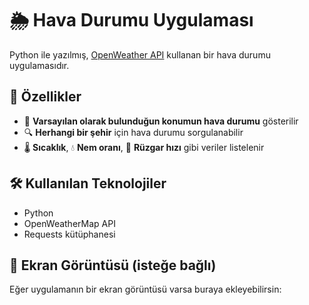 # 🌦️ Hava Durumu Uygulaması

Python ile yazılmış, [OpenWeather API](https://openweathermap.org/api) kullanan bir hava durumu uygulamasıdır.

## 🚀 Özellikler

- 📍 **Varsayılan olarak bulunduğun konumun hava durumu** gösterilir  
- 🔍 **Herhangi bir şehir** için hava durumu sorgulanabilir  
- 🌡️ **Sıcaklık**, 💧 **Nem oranı**, 💨 **Rüzgar hızı** gibi veriler listelenir  

## 🛠️ Kullanılan Teknolojiler

- Python  
- OpenWeatherMap API  
- Requests kütüphanesi  

## 📸 Ekran Görüntüsü (isteğe bağlı)

Eğer uygulamanın bir ekran görüntüsü varsa buraya ekleyebilirsin:
